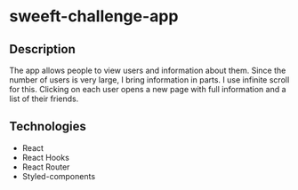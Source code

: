 # sweeft-challenge-app

## Description 
The app allows people to view users and information about them.
Since the number of users is very large, I bring information in parts. I use infinite scroll for this. Clicking on each user opens a new page with full information and a list of their friends.

## Technologies
- React
- React Hooks
- React Router 
- Styled-components

